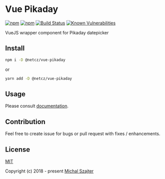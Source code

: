 # Vue Pikaday

[![npm](https://img.shields.io/npm/v/npm.svg)](https://www.npmjs.com/package/@netcz/vue-pikaday)
[![npm](https://img.shields.io/npm/l/express.svg)](https://www.npmjs.com/package/@netcz/vue-pikaday)
[![Build Status](https://travis-ci.com/netcz/vue-pikaday.svg?branch=master)](https://travis-ci.com/netcz/vue-pikaday)
[![Known Vulnerabilities](https://snyk.io/test/github/netcz/vue-pikaday/badge.svg)](https://snyk.io/test/github/netcz/vue-pikaday)

VueJS wrapper component for Pikaday datepicker

## Install
```bash
npm i -D @netcz/vue-pikaday
```
or
```bash
yarn add -D @netcz/vue-pikaday
```

## Usage

Please consult [documentation](https://netcz.github.io/vue-pikaday).

## Contribution

Feel free to create issue for bugs or pull request with fixes / enhancements.

## License

[MIT](https://opensource.org/licenses/MIT)

Copyright (c) 2018 - present <a href="https://www.szajter.cz">Michal Szajter</a>
